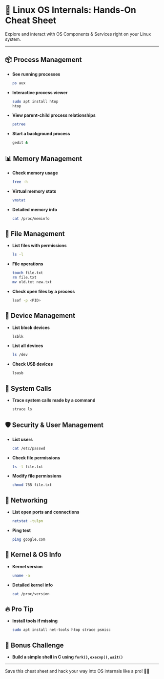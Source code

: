 
# 🐧 Linux OS Internals: Hands-On Cheat Sheet

Explore and interact with OS Components & Services right on your Linux system.

---

## 📦 Process Management

- **See running processes**
  ```bash
  ps aux
  ```

- **Interactive process viewer**
  ```bash
  sudo apt install htop
  htop
  ```

- **View parent-child process relationships**
  ```bash
  pstree
  ```

- **Start a background process**
  ```bash
  gedit &
  ```

## 📊 Memory Management

- **Check memory usage**
  ```bash
  free -h
  ```

- **Virtual memory stats**
  ```bash
  vmstat
  ```

- **Detailed memory info**
  ```bash
  cat /proc/meminfo
  ```

## 💾 File Management

- **List files with permissions**
  ```bash
  ls -l
  ```

- **File operations**
  ```bash
  touch file.txt
  rm file.txt
  mv old.txt new.txt
  ```

- **Check open files by a process**
  ```bash
  lsof -p <PID>
  ```

## 🔌 Device Management

- **List block devices**
  ```bash
  lsblk
  ```

- **List all devices**
  ```bash
  ls /dev
  ```

- **Check USB devices**
  ```bash
  lsusb
  ```

## 🧠 System Calls

- **Trace system calls made by a command**
  ```bash
  strace ls
  ```

## 🛡️ Security & User Management

- **List users**
  ```bash
  cat /etc/passwd
  ```

- **Check file permissions**
  ```bash
  ls -l file.txt
  ```

- **Modify file permissions**
  ```bash
  chmod 755 file.txt
  ```

## 📶 Networking

- **List open ports and connections**
  ```bash
  netstat -tulpn
  ```

- **Ping test**
  ```bash
  ping google.com
  ```

## 📖 Kernel & OS Info

- **Kernel version**
  ```bash
  uname -a
  ```

- **Detailed kernel info**
  ```bash
  cat /proc/version
  ```

## 🔥 Pro Tip

- **Install tools if missing**
  ```bash
  sudo apt install net-tools htop strace psmisc
  ```

## 🎁 Bonus Challenge

- **Build a simple shell in C using `fork()`, `execvp()`, `wait()`**

---

Save this cheat sheet and hack your way into OS internals like a pro! 🐧🔥
